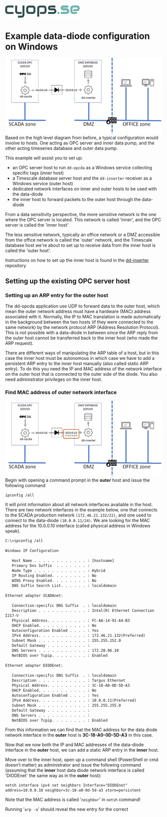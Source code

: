 ![example usage](./assets/cyops.png)
# Example data-diode configuration on Windows

![example usage](./assets/diode-example-1.png)
Based on the high level diagram from before, a typical configuration would involve to hosts. One acting as OPC server and inner data pump, and the other acting timeseries database and outer data pump.

This example will assist you to set up:
- an OPC server host to run ```dd-opcda``` as a Windows service collecting specific tags (inner host)
- a Timescale database server host and the ```dd-inserter``` receiver as a Windows service (outer host)
- dedicated network interfaces on inner and outer hosts to be used with the data-diode
- the inner host to forward packets to the outer host through the data-diode

From a data sensitivity perspective, the more sensitive network is the one where the OPC server is located. This network is called 'inner', and the OPC server is called the 'inner host'

The less sensitive network, typically an office network or a DMZ accessible from the office network is called the 'outer' network, and the Timescale database host we're about to set up to receive data from the inner host is called the 'outer host'.

Instructions on how to set up the inner host is found in the [dd-inserter](https://github.com/cyops-se/dd-inserter) repository

## Setting up the existing OPC server host

### Setting up an ARP entry for the outer host
The dd-opcda application use UDP to forward data to the outer host, which mean the outer network address must have a hardware (MAC) address associated with it. Normally, the IP to MAC translation is made automatically in the background between the two hosts (if they were connected to the same network) by the network protocol ARP (Address Resolution Protocol). This is not possible with a data-diode in between since the ARP reply from the outer host cannot be transferred back to the inner host (who made the ARP request).

There are different ways of manipulating the ARP table of a host, but in this case the inner host must be autonomous in which case we have to add a persistent ARP entry to the inner host manually (also called static ARP entry). To do this you need the IP and MAC address of the network interface on the outer host that is connected to the outer side of the diode. You also need administrator privileges on the inner host.

### Find MAC address of outer network interface
![example usage](./assets/diode-example-2.png)
Begin with opening a command prompt in the **outer** host and issue the following command
```
ipconfig /all
```
It will print information about all network interfaces available in the host. There are two network interfaces in the example below, one that connects to the SCADA production network `(172.46.21.132/22)`, and one used to connect to the data-diode `(10.0.0.11/24)`. We are looking for the MAC address for the 10.0.0.10 interface (called physical address in Windows speak).

```
C:\>ipconfig /all

Windows IP Configuration

   Host Name . . . . . . . . . . . . : [hostname]
   Primary Dns Suffix  . . . . . . . :
   Node Type . . . . . . . . . . . . : Hybrid
   IP Routing Enabled. . . . . . . . : No
   WINS Proxy Enabled. . . . . . . . : No
   DNS Suffix Search List. . . . . . : localdomain

Ethernet adapter SCADAnet:

   Connection-specific DNS Suffix  . : localdomain
   Description . . . . . . . . . . . : Intel(R) Ethernet Connection I217-V
   Physical Address. . . . . . . . . : FC-AA-14-91-A4-B3
   DHCP Enabled. . . . . . . . . . . : No
   Autoconfiguration Enabled . . . . : Yes
   IPv4 Address. . . . . . . . . . . : 172.46.21.132(Preferred)
   Subnet Mask . . . . . . . . . . . : 255.255.252.0
   Default Gateway . . . . . . . . . : 
   DNS Servers . . . . . . . . . . . : 172.20.96.10
   NetBIOS over Tcpip. . . . . . . . : Enabled

Ethernet adapter DIODEnet:

   Connection-specific DNS Suffix  . : localdomain
   Description . . . . . . . . . . . : Targus Ethernet
   Physical Address. . . . . . . . . : 3C-18-A0-0D-5D-A3
   DHCP Enabled. . . . . . . . . . . : No
   Autoconfiguration Enabled . . . . : Yes
   IPv4 Address. . . . . . . . . . . : 10.0.0.11(Preferred)
   Subnet Mask . . . . . . . . . . . : 255.255.255.0
   Default Gateway . . . . . . . . . : 
   DNS Servers . . . . . . . . . . . : 
   NetBIOS over Tcpip. . . . . . . . : Enabled
```

From this information we can find that the MAC address for the data diode network interface in the **outer** host is **3C-18-A0-0D-5D-A3** in this case. 

Now that we now both the IP and MAC addresses of the data-diode interface in the **outer** host, we can add a static ARP entry in the **inner** host.

Move over to the inner host, open up a command shell (PowerShell or cmd doesn't matter) as administrator and issue the following command (assuming that the **inner** host data diode network interface is called 'DIODEnet' the same way as in the **outer** host):

```
netsh interface ipv4 set neighbors Interface="DIODEnet" address=10.0.0.10 neighbor=3c-18-a0-0d-5d-a3 store=persistent
```

Note that the MAC address is called '```neighbor```' in ```netsh``` command!

Running '```arp -a```' should reveal the new entry for the correct
